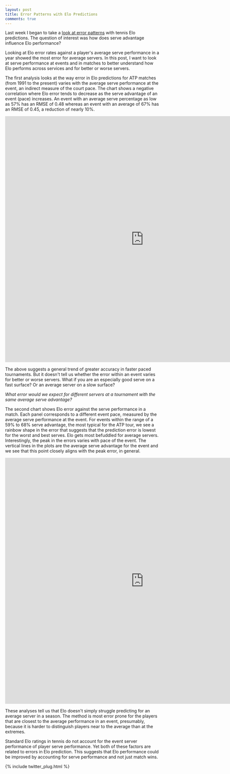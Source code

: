 ```yaml
---
layout: post
title: Error Patterns with Elo Predictions
comments: true
---
```



Last week I began to take a [look at error patterns](http://on-the-t.com/2017/02/10/Elo-Court-Pace/) with tennis Elo predictions. The question of interest was how does serve advantage influence Elo performance?

Looking at Elo error rates against a player's average serve performance in a year showed the most error for average servers. In this post, I want to look at serve performance at events and in matches to better understand how Elo performs across services and for better or worse servers.

The first analysis looks at the way error in Elo predictions for ATP matches (from 1991 to the present) varies with the average serve performance at the event, an indirect measure of the court pace. The chart shows a negative correlation where Elo error tends to decrease as the serve advantage of an event (pace) increases. An event with an average serve percentage as low as 57% has an RMSE of 0.48 whereas an event with an average of 67% has an RMSE of 0.45, a reduction of nearly 10%.


<iframe width="900" height="800" frameborder="0" scrolling="no" src="https://plot.ly/~on-the-t/1122.embed"></iframe>


The above suggests a general trend of greater accuracy in faster paced tournaments. But it doesn't tell us whether the error within an event varies for better or worse servers. What if you are an especially good serve on a fast surface? Or an average server on a slow surface? 

_What error would we expect for different servers at a tournament with the same average serve advantage?_

The second chart shows Elo error against the serve performance in a match. Each panel corresponds to a different event pace, measured by the average serve performance at the event. For events within the range of a 59% to 68% serve advantage, the most typical for the ATP tour, we see a rainbow shape in the error that suggests that the prediction error is lowest for the worst and best serves. Elo gets most befuddled for average servers. Interestingly, the peak in the errors varies with pace of the event. The vertical lines in the plots are the average serve advantage for the event and we see that this point closely aligns with the peak error, in general.


<iframe width="900" height="800" frameborder="0" scrolling="no" src="https://plot.ly/~on-the-t/1124.embed"></iframe>


These analyses tell us that Elo doesn't simply struggle predicting for an average server in a season. The method is most error prone for the players that are closest to the average performance in an event, presumably, because it is harder to distinguish players near to the average than at the extremes. 

Standard Elo ratings in tennis do not account for the event server performance of player serve performance. Yet both of these factors are related to errors in Elo prediction. This suggests that Elo performance could be improved by accounting for serve performance and not just match wins. 

{% include twitter_plug.html %}
